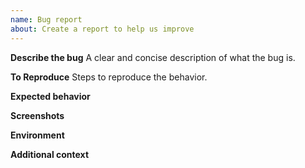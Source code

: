 ```yaml
---
name: Bug report
about: Create a report to help us improve
---
```

**Describe the bug**
A clear and concise description of what the bug is.

**To Reproduce**
Steps to reproduce the behavior.

**Expected behavior**

**Screenshots**

**Environment**

**Additional context**
